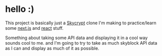 # hello :)

This project is basically just a [Skycrypt](https://sky.shiiyu.moe/) clone I'm making to practice/learn some [next.js](https://nextjs.org) and [react](https://reactjs.org) stuff.

Something about taking some API data and displaying it in a cool way sounds cool to me. and I'm going to try to take as much skyblock API data as I can and display as much of it as possible.


